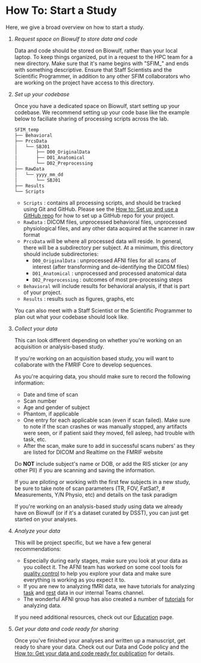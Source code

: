 # How To: Start a Study

Here, we give a broad overview on how to start a study.

1. *Request space on Biowulf to store data and code*

    Data and code should be stored on Biowulf, rather than your local laptop. To keep things organized, put in a request to the HPC team for a new directory. Make sure that it's name begins with "SFIM_" and ends with something descriptive. Ensure that Staff Scientists and the Scientific Programmer, in addition to any other SFIM collaborators who are working on the project have access to this directory.

1. *Set up your codebase*

    Once you have a dedicated space on Biowulf, start setting up your codebase. We recommend setting up your code base like the example below to faciliate sharing of processing scripts across the lab.

    ```bash
    SFIM_temp
    ├── Behavioral
    ├── PrcsData
    │   └── SBJ01
    │       ├── D00_OriginalData
    │       ├── D01_Anatomical
    │       └── D02_Preprocessing
    ├── RawData
    │   └── yyyy_mm_dd
    │       └── SBJ01
    ├── Results
    └── Scripts
    ```

    - `Scripts` : contains all processing scripts, and should be tracked using Git and GitHub. Please see the [How to: Set up and use a GitHub repo][use_github] for how to set up a GitHub repo for your project.
    - `RawData` : DICOM files, unprocessed behavioral files, unprocessed physiological files, and any other data acquired at the scanner in raw format
    - `PrcsData` will be where all processed data will reside. In general, there will be a subdirectory per subject. At a minimum, this directory should include subdirectories:
        - `D00_OriginalData` : unprocessed AFNI files for all scans of interest (after transforming and de-identifying the DICOM files)
        - `D01_Anatomical` : unprocessed and processed anatomical data
        - `D02_Preprocessing` : outcomes of most pre-processing steps
    - `Behavioral` will include results for behavioral analysis, if that is part of your project.
    - `Results` : results such as figures, graphs, etc

    You can also meet with a Staff Scientist or the Scientific Programmer to plan out what your codebase should look like.

1. *Collect your data*

    This can look different depending on whether you're working on an acquisition or analysis-based study.

    If you're working on an acquisition based study, you will want to collaborate with the FMRIF Core to develop sequences.

    As you're acquiring data, you should make sure to record the following information:

    - Date and time of scan
    - Scan number
    - Age and gender of subject
    - Phantom, if applicable
    - One entry for each applicable scan (even if scan failed). Make sure to note if the scan crashes or was manually stopped, any artifacts were seen, or if patient said they moved, fell asleep, had trouble with task, etc.
    - After the scan, make sure to add in successful scans nubers' as they are listed for DICOM and Realtime on the FMRIF website

    Do **NOT** include subject's name or DOB, or add the RIS sticker (or any other PII) if you are scanning and saving the information.

    If you are piloting or working with the first few subjects in a new study, be sure to take note of scan parameters (TR, FOV, FatSat?, # Measurements, Y/N Physio, etc) and details on the task paradigm

     If you're working on an analysis-based study using data we already have on Biowulf (or if it's a dataset curated by DSST), you can just get started on your analyses.

1. *Analyze your data*

    This will be project specific, but we have a few general recommendations:

    - Especially during early stages, make sure you look at your data as you collect it. The AFNI team has worked on some cool tools for [quality control][afni_qc] to help you explore your data and make sure everything is working as you expect it to.
    - If you are new to analyzing fMRI data, we have tutorials for analyzing [task][task_data_tutorial] and [rest][rest_data_tutorial] data in our internal Teams channel.
    - The wonderful AFNI group has also created a number of [tutorials][afni_tutorials] for analyzing data.

    If you need additional resources, check out our [Education][education] page.

1. *Get your data and code ready for sharing*

    Once you've finished your analyses and written up a manuscript, get ready to share your data. Check out our Data and Code policy and the [How to: Get your data and code ready for publication][share_data_code] for details.

[use_github]:<github.md>
[afni_qc]: https://afni.nimh.nih.gov/pub/dist/doc/htmldoc/tutorials/apqc_html/main_toc.html
[task_data_tutorial]: https://nih.sharepoint.com/:w:/r/sites/NIMH-SFIM/Shared%20Documents/Tutorials/SFIM_Tutorial_01_TaskData.docx?d=w3f37284d446246989b3dcd06ce3d4c6f&csf=1&web=1&e=1HmtjE
[rest_data_tutorial]: https://nih.sharepoint.com/:w:/r/sites/NIMH-SFIM/Shared%20Documents/Tutorials/SFIM_Tutorial_02_RestData.docx?d=w3de2a412cf46460cb40d5d0c23a46dd0&csf=1&web=1&e=9dVUdO
[afni_tutorials]: https://afni.nimh.nih.gov/pub/dist/doc/htmldoc/tutorials/main_toc.html#
[education]: <education.md>
[share_data_code]:<ready_for_pub.md>
